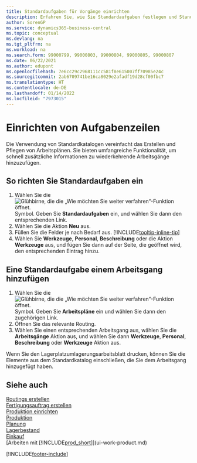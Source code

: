 ```yaml
---
title: Standardaufgaben für Vorgänge einrichten
description: Erfahren Sie, wie Sie Standardaufgaben festlegen und Standardaufgaben zu Vorgängen hinzufügen können, um die Wartung von Arbeitsplänen zu vereinfachen.
author: SorenGP
ms.service: dynamics365-business-central
ms.topic: conceptual
ms.devlang: na
ms.tgt_pltfrm: na
ms.workload: na
ms.search.form: 99000799, 99000803, 99000804, 99000805, 99000807
ms.date: 06/22/2021
ms.author: edupont
ms.openlocfilehash: 7e6cc29c2968111cc581f8e615007ff70985e24c
ms.sourcegitcommit: 2ab6709741be16ca8029e2afadf19d28cf00fbc7
ms.translationtype: HT
ms.contentlocale: de-DE
ms.lasthandoff: 01/14/2022
ms.locfileid: "7973015"
---
```

# <a name="set-up-standard-routing-lines"></a>Einrichten von Aufgabenzeilen

Die Verwendung von Standardkatalogen vereinfacht das Erstellen und Pflegen von Arbeitsplänen. Sie bieten umfangreiche Funktionalität, um schnell zusätzliche Informationen zu wiederkehrende Arbeitsgänge hinzuzufügen.

## <a name="to-set-up-a-standard-task"></a>So richten Sie Standardaufgaben ein

1. Wählen Sie die ![Glühbirne, die die „Wie möchten Sie weiter verfahren“-Funktion öffnet.](media/ui-search/search_small.png "Was möchten Sie tun?") Symbol. Geben Sie **Standardaufgaben** ein, und wählen Sie dann den entsprechenden Link.
2. Wählen Sie die Aktion **Neu** aus.
3. Füllen Sie die Felder je nach Bedarf aus. [!INCLUDE[tooltip-inline-tip](includes/tooltip-inline-tip_md.md)]
4. Wählen Sie **Werkzeuge**, **Personal**, **Beschreibung** oder die Aktion **Werkzeuge** aus, und fügen Sie dann auf der Seite, die geöffnet wird, den entsprechenden Eintrag hinzu.

## <a name="to-add-a-standard-task-to-an-operation"></a>Eine Standardaufgabe einem Arbeitsgang hinzufügen

1. Wählen Sie die ![Glühbirne, die die „Wie möchten Sie weiter verfahren“-Funktion öffnet.](media/ui-search/search_small.png "Was möchten Sie tun?") Symbol. Geben Sie **Arbeitspläne** ein und wählen Sie dann den zugehörigen Link.
2. Öffnen Sie das relevante Routing.
3. Wählen Sie einen entsprechenden Arbeitsgang aus, wählen Sie die **Arbeitsgänge** Aktion aus, und wählen Sie dann **Werkzeuge**, **Personal**, **Beschreibung** oder **Werkzeuge** Aktion aus.

Wenn Sie den Lagerplatzumlagerungsarbeitsblatt drucken, können Sie die Elemente aus dem Standardkatalog einschließen, die Sie dem Arbeitsgang hinzugefügt haben.

## <a name="see-also"></a>Siehe auch

[Routings erstellen](production-how-to-create-routings.md)  
[Fertigungsauftrag erstellen](production-how-to-create-production-boms.md)  
[Produktion einrichten](production-configure-production-processes.md)  
[Produktion](production-manage-manufacturing.md)  
[Planung](production-planning.md)  
[Lagerbestand](inventory-manage-inventory.md)  
[Einkauf](purchasing-manage-purchasing.md)  
[Arbeiten mit [!INCLUDE[prod_short](includes/prod_short.md)]](ui-work-product.md)  


[!INCLUDE[footer-include](includes/footer-banner.md)]
